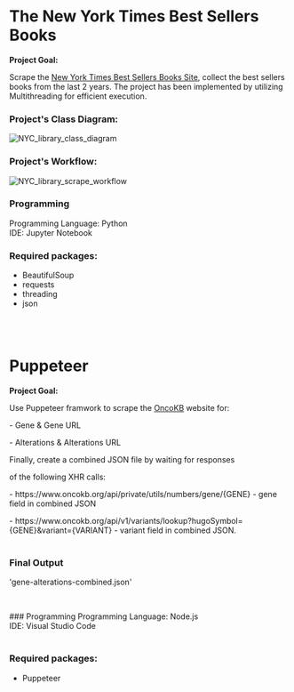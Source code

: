 # The New York Times Best Sellers Books

<p><b>Project Goal:</b></p>
Scrape the <a href="https://www.nytimes.com/books/best-sellers/">New York Times Best Sellers Books Site</a>, collect the best sellers books from the last 2 years.
The project has been implemented by utilizing Multithreading for efficient execution.

### Project's Class Diagram:

![NYC_library_class_diagram](https://github.com/MichaelBenIsrael/Web-Scrapping-Imagene-AI/assets/73841983/fefa95c4-d651-430e-907c-5f420ec64adc)

### Project's Workflow:

![NYC_library_scrape_workflow](https://github.com/MichaelBenIsrael/Web-Scrapping-Imagene-AI/assets/73841983/d10a7ad2-d8a8-43bb-8ecb-472208d91db6)

### Programming
Programming Language: Python <br />
IDE: Jupyter Notebook<br />

### Required packages:
- BeautifulSoup
- requests
- threading
- json

<br /><br />
# Puppeteer
<p> <b>Project Goal:</b></p>
<p>Use Puppeteer framwork to scrape the <a href="https://www.oncokb.org/actionable-genes#sections=Tx">OncoKB</a> website for: </p>
<p>- Gene & Gene URL<br /> </p>
<p>- Alterations & Alterations URL<br /> </p>
<p>Finally, create a combined JSON file by waiting for responses<br /></p>
of the following XHR calls:<br /></p>
<p>- https://www.oncokb.org/api/private/utils/numbers/gene/{GENE} - gene field in combined JSON<br /></p>
<p>- https://www.oncokb.org/api/v1/variants/lookup?hugoSymbol={GENE}&variant={VARIANT} - variant field in combined JSON.<br /><br /></p>

### Final Output
<p>'gene-alterations-combined.json'<br></p>
<p><br></p>
### Programming
Programming Language: Node.js <br />
IDE: Visual Studio Code <br /><br />

### Required packages:
- Puppeteer
